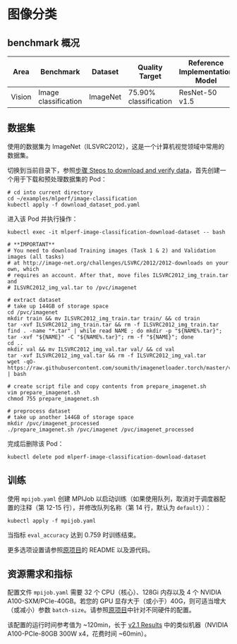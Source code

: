 # 图像分类

## benchmark 概况

| Area   | Benchmark            | Dataset  | Quality Target        | Reference Implementation Model |
| ------ | -------------------- | -------- | --------------------- | ------------------------------ |
| Vision | Image classification | ImageNet | 75.90% classification | ResNet-50 v1.5                 |

## 数据集

使用的数据集为 ImageNet（ILSVRC2012），这是一个计算机视觉领域中常用的数据集。

切换到当前目录下，参照[步骤 Steps to download and verify data](https://github.com/mlcommons/training_results_v2.1/tree/main/NVIDIA/benchmarks/resnet/implementations/mxnet-22.04#steps-to-download-and-verify-data)，首先创建一个用于下载和预处理数据集的 Pod：

```shell
# cd into current directory
cd ~/examples/mlperf/image-classification
kubectl apply -f download_dataset_pod.yaml
```

进入该 Pod 并执行操作：

```shell
kubectl exec -it mlperf-image-classification-download-dataset -- bash

# **IMPORTANT**
# You need to download Training images (Task 1 & 2) and Validation images (all tasks)
# at http://image-net.org/challenges/LSVRC/2012/2012-downloads on your own, which
# requires an account. After that, move files ILSVRC2012_img_train.tar and
# ILSVRC2012_img_val.tar to /pvc/imagenet

# extract dataset
# take up 144GB of storage space
cd /pvc/imagenet
mkdir train && mv ILSVRC2012_img_train.tar train/ && cd train
tar -xvf ILSVRC2012_img_train.tar && rm -f ILSVRC2012_img_train.tar
find . -name "*.tar" | while read NAME ; do mkdir -p "${NAME%.tar}"; tar -xvf "${NAME}" -C "${NAME%.tar}"; rm -f "${NAME}"; done
cd ..
mkdir val && mv ILSVRC2012_img_val.tar val/ && cd val 
tar -xvf ILSVRC2012_img_val.tar && rm -f ILSVRC2012_img_val.tar
wget -qO- https://raw.githubusercontent.com/soumith/imagenetloader.torch/master/valprep.sh | bash

# create script file and copy contents from prepare_imagenet.sh
vim prepare_imagenet.sh
chmod 755 prepare_imagenet.sh

# preprocess dataset
# take up another 144GB of storage space
mkdir /pvc/imagenet_processed
./prepare_imagenet.sh /pvc/imagenet /pvc/imagenet_processed
```

完成后删除该 Pod：

```shell
kubectl delete pod mlperf-image-classification-download-dataset
```

## 训练

使用 `mpijob.yaml` 创建 MPIJob 以启动训练（如果使用队列，取消对于调度器配置的注释（第 12-15 行），并修改队列名称（第 14 行，默认为 `default`））：

```shell
kubectl apply -f mpijob.yaml
```

当指标 `eval_accuracy` 达到 0.759 时训练结束。

更多选项设置请参照[原项目](https://github.com/mlcommons/training_results_v2.1/tree/main/NVIDIA/benchmarks/resnet/implementations/mxnet-22.04)的 README 以及源代码。

## 资源需求和指标

配置文件 `mpijob.yaml` 需要 32 个 CPU（核心）、128Gi 内存以及 4 个 NVIDIA A100-SXM/PCIe-40GB。若您的 GPU 显存大于（或小于）40G，则可适当增大（或减小）参数 `batch-size`。请参照[原项目](https://github.com/mlcommons/training_results_v2.1/tree/main/NVIDIA/benchmarks/resnet/implementations/mxnet-22.04)中针对不同硬件的配置。

该配置的运行时间参考值为 ~120min，长于 [v2.1 Results](https://mlcommons.org/en/training-normal-21/) 中的类似机器（NVIDIA A100-PCIe-80GB 300W x4，花费时间 ~60min）。
